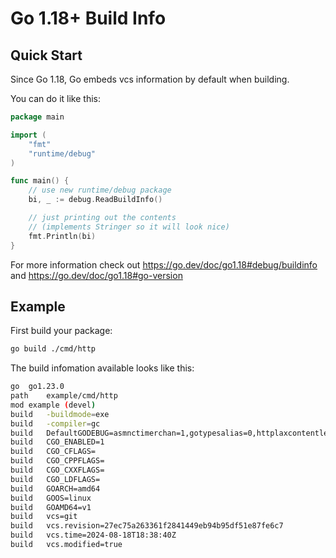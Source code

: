# Go 1.18+ Build Info

## Quick Start

Since Go 1.18, Go embeds vcs information by default when building. 

You can do it like this:
```go
package main

import (
	"fmt"
	"runtime/debug"
)

func main() {
	// use new runtime/debug package
	bi, _ := debug.ReadBuildInfo()

	// just printing out the contents
	// (implements Stringer so it will look nice)
	fmt.Println(bi)
}
```

For more information check out https://go.dev/doc/go1.18#debug/buildinfo and https://go.dev/doc/go1.18#go-version

## Example

First build your package:
```bash
go build ./cmd/http
```

The build infomation available looks like this:
```sh
go	go1.23.0
path	example/cmd/http
mod	example	(devel)	
build	-buildmode=exe
build	-compiler=gc
build	DefaultGODEBUG=asmnctimerchan=1,gotypesalias=0,httplaxcontentlength=1,httpmuxgo121=1,httpservecontentkeepheaders=1,netedns0=0,panicnil=1,tls10server=1,tls3des=1,tlskyber=0,tlsrsakex=1,tlsunsafeekm=1,winreadlinkvolume=0,winsymlink=0,x509keypairleaf=0,x509negativeserial=1
build	CGO_ENABLED=1
build	CGO_CFLAGS=
build	CGO_CPPFLAGS=
build	CGO_CXXFLAGS=
build	CGO_LDFLAGS=
build	GOARCH=amd64
build	GOOS=linux
build	GOAMD64=v1
build	vcs=git
build	vcs.revision=27ec75a263361f2841449eb94b95df51e87fe6c7
build	vcs.time=2024-08-18T18:38:40Z
build	vcs.modified=true
```
